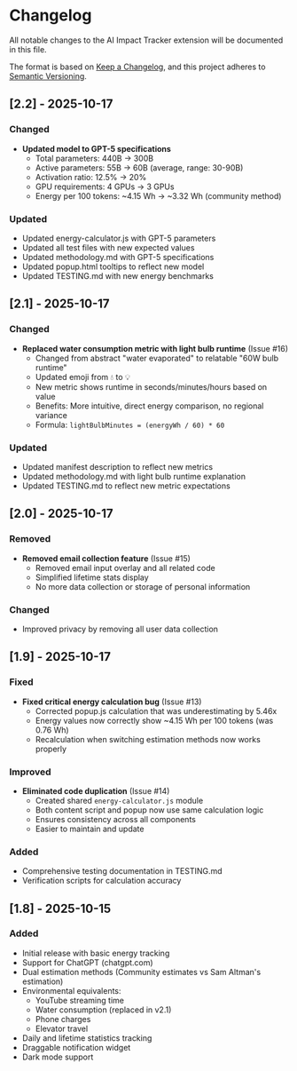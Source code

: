 # Changelog

All notable changes to the AI Impact Tracker extension will be documented in this file.

The format is based on [Keep a Changelog](https://keepachangelog.com/en/1.0.0/),
and this project adheres to [Semantic Versioning](https://semver.org/spec/v2.0.0.html).

## [2.2] - 2025-10-17

### Changed
- **Updated model to GPT-5 specifications**
  - Total parameters: 440B → 300B
  - Active parameters: 55B → 60B (average, range: 30-90B)
  - Activation ratio: 12.5% → 20%
  - GPU requirements: 4 GPUs → 3 GPUs
  - Energy per 100 tokens: ~4.15 Wh → ~3.32 Wh (community method)

### Updated
- Updated energy-calculator.js with GPT-5 parameters
- Updated all test files with new expected values
- Updated methodology.md with GPT-5 specifications
- Updated popup.html tooltips to reflect new model
- Updated TESTING.md with new energy benchmarks

## [2.1] - 2025-10-17

### Changed
- **Replaced water consumption metric with light bulb runtime** (Issue #16)
  - Changed from abstract "water evaporated" to relatable "60W bulb runtime"
  - Updated emoji from 💧 to 💡
  - New metric shows runtime in seconds/minutes/hours based on value
  - Benefits: More intuitive, direct energy comparison, no regional variance
  - Formula: `lightBulbMinutes = (energyWh / 60) * 60`

### Updated
- Updated manifest description to reflect new metrics
- Updated methodology.md with light bulb runtime explanation
- Updated TESTING.md to reflect new metric expectations

## [2.0] - 2025-10-17

### Removed
- **Removed email collection feature** (Issue #15)
  - Removed email input overlay and all related code
  - Simplified lifetime stats display
  - No more data collection or storage of personal information

### Changed
- Improved privacy by removing all user data collection

## [1.9] - 2025-10-17

### Fixed
- **Fixed critical energy calculation bug** (Issue #13)
  - Corrected popup.js calculation that was underestimating by 5.46x
  - Energy values now correctly show ~4.15 Wh per 100 tokens (was 0.76 Wh)
  - Recalculation when switching estimation methods now works properly

### Improved
- **Eliminated code duplication** (Issue #14)
  - Created shared `energy-calculator.js` module
  - Both content script and popup now use same calculation logic
  - Ensures consistency across all components
  - Easier to maintain and update

### Added
- Comprehensive testing documentation in TESTING.md
- Verification scripts for calculation accuracy

## [1.8] - 2025-10-15

### Added
- Initial release with basic energy tracking
- Support for ChatGPT (chatgpt.com)
- Dual estimation methods (Community estimates vs Sam Altman's estimation)
- Environmental equivalents:
  - YouTube streaming time
  - Water consumption (replaced in v2.1)
  - Phone charges
  - Elevator travel
- Daily and lifetime statistics tracking
- Draggable notification widget
- Dark mode support
